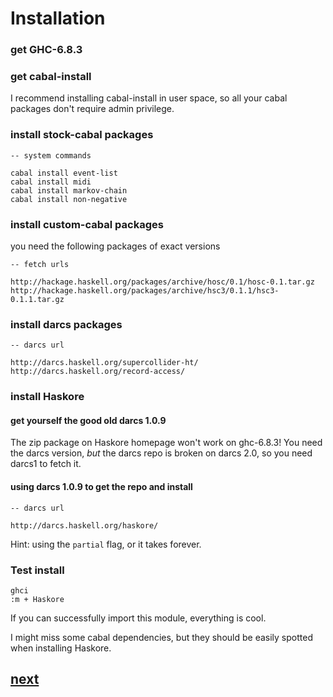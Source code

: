 Installation
=============


### get GHC-6.8.3

### get cabal-install

I recommend installing cabal-install in user space, so all your cabal packages don't require admin privilege.

### install stock-cabal packages

	-- system commands
	
	cabal install event-list
	cabal install midi
	cabal install markov-chain
	cabal install non-negative

### install custom-cabal packages

you need the following packages of exact versions

	-- fetch urls
	
	http://hackage.haskell.org/packages/archive/hosc/0.1/hosc-0.1.tar.gz
	http://hackage.haskell.org/packages/archive/hsc3/0.1.1/hsc3-0.1.1.tar.gz
		
### install darcs packages

	-- darcs url
	
	http://darcs.haskell.org/supercollider-ht/
	http://darcs.haskell.org/record-access/

### install Haskore

#### get yourself the good old darcs 1.0.9

The zip package on Haskore homepage won't work on ghc-6.8.3! You need the darcs version, _but_ the darcs repo is broken on darcs 2.0, so you need darcs1 to fetch it.

#### using darcs 1.0.9 to get the repo and install

	-- darcs url
	
	http://darcs.haskell.org/haskore/ 
	
Hint: using the `partial` flag, or it takes forever.

### Test install

	ghci
	:m + Haskore
	
If you can successfully import this module, everything is cool.

I might miss some cabal dependencies, but they should be easily spotted when installing Haskore.

## [next](1.markdown)